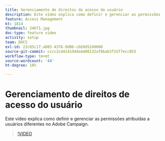 ```yaml
---
title: Gerenciamento de direitos de acesso do usuário
description: Este vídeo explica como definir e gerenciar as permissões atribuídas a usuários diferentes no Adobe Campaign.
feature: Access Management
kt: 1814
thumbnail: 24671.jpg
doc-type: feature video
activity: setup
team: DOCS
exl-id: 22c05c17-a085-4376-9d06-cbb9d5249608
source-git-commit: cccc2cd4141d4da4d06132af8bab3f15f7ecc853
workflow-type: tm+mt
source-wordcount: '44'
ht-degree: 18%

---
```


# Gerenciamento de direitos de acesso do usuário

Este vídeo explica como definir e gerenciar as permissões atribuídas a usuários diferentes no Adobe Campaign.

>[!VIDEO](https://video.tv.adobe.com/v/24671?quality=12)
